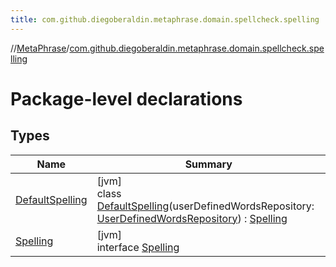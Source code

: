 ```yaml
---
title: com.github.diegoberaldin.metaphrase.domain.spellcheck.spelling
---
```

//[MetaPhrase](../../index.html)/[com.github.diegoberaldin.metaphrase.domain.spellcheck.spelling](index.html)



# Package-level declarations



## Types


| Name | Summary |
|---|---|
| [DefaultSpelling](-default-spelling/index.html) | [jvm]<br>class [DefaultSpelling](-default-spelling/index.html)(userDefinedWordsRepository: [UserDefinedWordsRepository](../com.github.diegoberaldin.metaphrase.domain.spellcheck.repo/-user-defined-words-repository/index.html)) : [Spelling](-spelling/index.html) |
| [Spelling](-spelling/index.html) | [jvm]<br>interface [Spelling](-spelling/index.html) |

